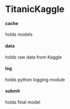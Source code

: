 # TitanicKaggle


#### cache
holds models
#### data
holds raw data from Kaggle
#### log
holds python logging module
#### submit
holds final model
